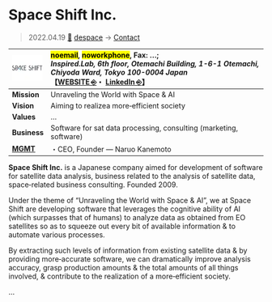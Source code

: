 # Space Shift Inc.
> 2022.04.19 [🚀](../../../index/index.md) [despace](../index.md) → [Contact](../contact.md)

|[![](../f/contact/s/space_shift_logo1_thumb.webp)](../f/contact/s/space_shift_logo1.webp)|<mark>noemail</mark>, <mark>noworkphone</mark>, Fax: …;<br> *Inspired.Lab, 6th floor, Otemachi Building, 1-6-1 Otemachi, Chiyoda Ward, Tokyo 100-0004 Japan*<br> 【[WEBSITE ⎆](http://spcsft.com/)・ [LinkedIn ⎆](https://www.linkedin.com/company/spcsft)】|
|:-|:-|
|**Mission**|Unraveling the World with Space & AI|
|**Vision**|Aiming to realizea more‑efficient society|
|**Values**|…|
|**Business**|Software for sat data processing, consulting (marketing, software)|
|**[MGMT](../mgmt.md)**|・CEO, Founder — Naruo Kanemoto|

**Space Shift Inc.** is a Japanese company aimed for development of software for satellite data analysis, business related to the analysis of satellite data, space‑related business consulting. Founded 2009.

Under the theme of “Unraveling the World with Space & AI”, we at Space Shift are developing software that leverages the cognitive ability of AI (which surpasses that of humans) to analyze data as obtained from EO satellites so as to squeeze out every bit of available information & to automate various processes.

By extracting such levels of information from existing satellite data & by providing more‑accurate software, we can dramatically improve analysis accuracy, grasp production amounts & the total amounts of all things involved, & contribute to the realization of a more‑efficient society.

<p style="page-break-after:always"> </p>

…
